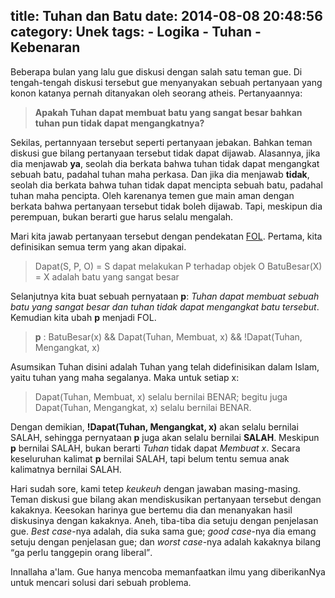 title: Tuhan dan Batu
date: 2014-08-08 20:48:56
category: Unek
tags:
    - Logika
    - Tuhan
    - Kebenaran
---
Beberapa bulan yang lalu gue diskusi dengan salah satu teman gue. Di tengah-tengah diskusi tersebut gue menyanyakan sebuah pertanyaan yang konon katanya pernah ditanyakan oleh seorang atheis.<!--more--> Pertanyaannya: 

  > **Apakah Tuhan dapat membuat batu yang sangat besar bahkan tuhan pun tidak dapat mengangkatnya?**

Sekilas, pertannyaan tersebut seperti pertanyaan jebakan. Bahkan teman diskusi gue bilang pertanyaan tersebut tidak dapat dijawab. Alasannya, jika dia menjawab **ya**, seolah dia berkata bahwa tuhan tidak dapat mengangkat sebuah batu, padahal tuhan maha perkasa. Dan jika dia menjawab **tidak**, seolah dia berkata bahwa tuhan tidak dapat mencipta sebuah batu, padahal tuhan maha pencipta. Oleh karenanya temen gue main aman dengan berkata bahwa pertanyaan tersebut tidak boleh dijawab. Tapi, meskipun dia perempuan, bukan berarti gue harus selalu mengalah.

Mari kita jawab pertanyaan tersebut dengan pendekatan [FOL](http://en.wikipedia.org/wiki/First-order_logic). Pertama, kita definisikan semua term yang akan dipakai.

  > Dapat(S, P, O) = S dapat melakukan P terhadap objek O
  > BatuBesar(X) = X adalah batu yang sangat besar
    
Selanjutnya kita buat sebuah pernyataan **p**: *Tuhan dapat membuat sebuah batu yang sangat besar dan tuhan tidak dapat mengangkat batu tersebut*. Kemudian kita ubah **p** menjadi FOL.
  > **p** : BatuBesar(x) && Dapat(Tuhan, Membuat, x) && !Dapat(Tuhan, Mengangkat, x)
  
Asumsikan Tuhan disini adalah Tuhan yang telah didefinisikan dalam Islam, yaitu tuhan yang maha segalanya.
Maka untuk setiap x: 
  > Dapat(Tuhan, Membuat, x) selalu bernilai BENAR; begitu juga
  > Dapat(Tuhan, Mengangkat, x) selalu bernilai BENAR.
  
Dengan demikian, **!Dapat(Tuhan, Mengangkat, x)** akan selalu bernilai SALAH, sehingga pernyataan **p** juga akan selalu bernilai **SALAH**. Meskipun **p** bernilai SALAH, bukan berarti *Tuhan* tidak dapat *Membuat x*. Secara keseluruhan kalimat **p** bernilai SALAH, tapi belum tentu semua anak kalimatnya bernilai SALAH.

Hari sudah sore, kami tetep *keukeuh* dengan jawaban masing-masing. Teman diskusi gue bilang akan mendiskusikan pertanyaan tersebut dengan kakaknya. Keesokan harinya gue bertemu dia dan menanyakan hasil diskusinya dengan kakaknya. Aneh, tiba-tiba dia setuju dengan penjelasan gue. *Best case*-nya adalah, dia suka sama gue; *good case*-nya dia emang setuju dengan penjelasan gue; dan *worst case*-nya adalah kakaknya bilang <q>ga perlu tanggepin orang liberal</q>.

Innallaha a'lam. Gue hanya mencoba memanfaatkan ilmu yang diberikanNya untuk mencari solusi dari sebuah problema.